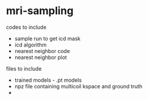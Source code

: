 # mri-sampling

codes to include
- sample run to get icd mask
- icd algorithm
- nearest neighbor code
- nearest neighbor plot

files to include
- trained models - .pt models
- npz file containing multicoil kspace and ground truth
- 
